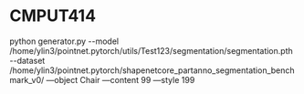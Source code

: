 # CMPUT414

python generator.py --model /home/ylin3/pointnet.pytorch/utils/Test123/segmentation/segmentation.pth --dataset /home/ylin3/pointnet.pytorch/shapenetcore_partanno_segmentation_benchmark_v0/ —object Chair —content 99 —style 199
